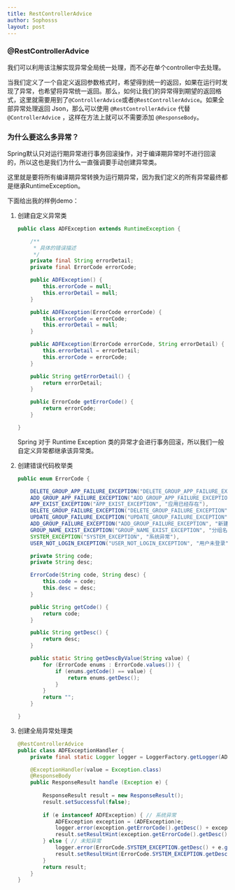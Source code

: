 ```yaml
---
title: RestControllerAdvice
author: Sophosss
layout: post
---
```


### @RestControllerAdvice

我们可以利用该注解实现异常全局统一处理，而不必在单个controller中去处理。

当我们定义了一个自定义返回参数格式时，希望得到统一的返回，如果在运行时发现了异常，也希望将异常统一返回。那么，如何让我们的异常得到期望的返回格式，这里就需要用到了`@ControllerAdvice`或者`@RestControllerAdvice`。如果全部异常处理返回 Json，那么可以使用 `@RestControllerAdvice` 代替` @ControllerAdvice` ，这样在方法上就可以不需要添加 `@ResponseBody`。

### 为什么要这么多异常？

Spring默认只对运行期异常进行事务回滚操作，对于编译期异常时不进行回滚的，所以这也是我们为什么一直强调要手动创建异常类。

这里就是要将所有编译期异常转换为运行期异常，因为我们定义的所有异常最终都是继承RuntimeException。

下面给出我的样例demo：

1. 创建自定义异常类

   ```java
   public class ADFException extends RuntimeException {
   
       /**
        * 具体的错误描述
        */
       private final String errorDetail;
       private final ErrorCode errorCode;
   
       public ADFException() {
           this.errorCode = null;
           this.errorDetail = null;
       }
   
       public ADFException(ErrorCode errorCode) {
           this.errorCode = errorCode;
           this.errorDetail = null;
       }
   
       public ADFException(ErrorCode errorCode, String errorDetail) {
           this.errorDetail = errorDetail;
           this.errorCode = errorCode;
       }
   
       public String getErrorDetail() {
           return errorDetail;
       }
   
       public ErrorCode getErrorCode() {
           return errorCode;
       }
   
   }
   ```

   Spring 对于 Runtime Exception 类的异常才会进行事务回滚，所以我们一般自定义异常都继承该异常类。

   

2. 创建错误代码枚举类

   ```java
   public enum ErrorCode {
   
       DELETE_GROUP_APP_FAILURE_EXCEPTION("DELETE_GROUP_APP_FAILURE_EXCEPTION", "在分组中删除应用失败"),
       ADD_GROUP_APP_FAILURE_EXCEPTION("ADD_GROUP_APP_FAILURE_EXCEPTION", "在分组中添加应用失败"),
       APP_EXIST_EXCEPTION("APP_EXIST_EXCEPTION", "应用已经存在"),
       DELETE_GROUP_FAILURE_EXCEPTION("DELETE_GROUP_FAILURE_EXCEPTION", "删除自定义分组失败"),
       UPDATE_GROUP_FAILURE_EXCEPTION("UPDATE_GROUP_FAILURE_EXCEPTION", "更新自定义分组失败"),
       ADD_GROUP_FAILURE_EXCEPTION("ADD_GROUP_FAILURE_EXCEPTION", "新建自定义分组失败"),
       GROUP_NAME_EXIST_EXCEPTION("GROUP_NAME_EXIST_EXCEPTION", "分组名称已经存在"),
       SYSTEM_EXCEPTION("SYSTEM_EXCEPTION", "系统异常"),
       USER_NOT_LOGIN_EXCEPTION("USER_NOT_LOGIN_EXCEPTION", "用户未登录");
   
       private String code;
       private String desc;
   
       ErrorCode(String code, String desc) {
           this.code = code;
           this.desc = desc;
       }
   
       public String getCode() {
           return code;
       }
   
       public String getDesc() {
           return desc;
       }
   
       public static String getDescByValue(String value) {
           for (ErrorCode enums : ErrorCode.values()) {
               if (enums.getCode() == value) {
                   return enums.getDesc();
               }
           }
           return "";
       }
   
   }
   ```

   

3. 创建全局异常处理类

   ```java
   @RestControllerAdvice
   public class ADFExceptionHandler {
       private final static Logger logger = LoggerFactory.getLogger(ADFExceptionHandler.class);
   
       @ExceptionHandler(value = Exception.class)
       @ResponseBody
       public ResponseResult handle (Exception e) {
           
           ResponseResult result = new ResponseResult();
           result.setSuccessful(false);
           
           if (e instanceof ADFException) { // 系统异常
               ADFException exception = (ADFException)e;
               logger.error(exception.getErrorCode().getDesc() + exception.getMessage());
               result.setResultHint(exception.getErrorCode().getDesc());
           } else { // 未知异常
               logger.error(ErrorCode.SYSTEM_EXCEPTION.getDesc() + e.getMessage());
               result.setResultHint(ErrorCode.SYSTEM_EXCEPTION.getDesc());
           }
           return result;
       }
   }
   ```

   